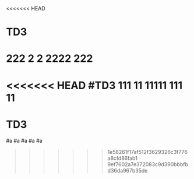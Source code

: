 <<<<<<< HEAD
# TD3
222
2
2
2222
222
=======
<<<<<<< HEAD
#TD3
111
11
11111
111
11
=======
# TD3
#a
#a
#a
#a
#a
>>>>>>> 1e58261f17af512f3629326c3f776a8cfd86fab1
>>>>>>> 9ef7602a7e372083c9d390bbbfbd36da967b35de
